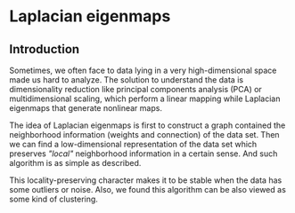 # Laplacian eigenmaps
## Introduction

Sometimes, we often face to data lying in a very high-dimensional space made us hard to analyze. The solution to understand the data is dimensionality reduction like principal components analysis (PCA) or multidimensional scaling, which perform a linear mapping while Laplacian eigenmaps that generate nonlinear maps.

The idea of Laplacian eigenmaps is first to construct a graph contained the neighborhood information (weights and connection) of the data set. Then we can find a low-dimensional representation of the data set which preserves *"local"* neighborhood information in a certain sense. And such algorithm is as simple as described.

This locality-preserving character makes it to be stable when the data has some outliers or noise. Also, we found this algorithm can be also viewed as some kind of clustering.
